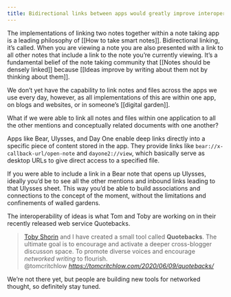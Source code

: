```yaml
---
title: Bidirectional links between apps would greatly improve interoperability of concepts and ideas
---
```

The implementations of linking two notes together within a note taking app is a leading philosophy of [[How to take smart notes]]. Bidirectional linking, it’s called. When you are viewing a note you are also presented with a link to all other notes that include a link to the note you’re currently viewing. It’s a fundamental belief of the note taking community that [[Notes should be densely linked]] because [[Ideas improve by writing about them not by thinking about them]].

We don’t yet have the capability to link notes and files across the apps we use every day, however, as all implementations of this are within one app, on blogs and websites, or in someone’s [[digital garden]].

What if we were able to link all notes and files within one application to all the other mentions and conceptually related documents with one another?

Apps like Bear, Ulysses, and Day One enable deep links directly into a specific piece of content stored in the app. They provide links like `bear://x-callback-url/open-note` and `dayone2://view`, which basically serve as desktop URLs to give direct access to a specified file.

If you were able to include a link in a Bear note that opens up Ulysses, ideally you’d be to see all the other mentions and inbound links leading to that Ulysses sheet. This way you’d be able to build associations and connections to the concept of the moment, without the limitations and confinements of walled gardens.

The interoperability of ideas is what Tom and Toby are working on in their recently released web service Quotebacks.

<blockquote class="quoteback" data-title="Introducing: Quotebacks" data-author="@tomcritchlow" cite="https://tomcritchlow.com/2020/06/09/quotebacks/">
<a href="https://subpixel.space/" target="_blank">Toby Shorin</a> and I have created a small tool called <strong>Quotebacks</strong>. The ultimate goal is to encourage and activate a deeper cross-blogger discusson space. To promote diverse voices and encourage <em>networked writing</em> to flourish.
<footer>@tomcritchlow <cite><a href="https://tomcritchlow.com/2020/06/09/quotebacks/">https://tomcritchlow.com/2020/06/09/quotebacks/</a></cite></footer>
</blockquote>
<script note="" src="https://cdn.jsdelivr.net/gh/Blogger-Peer-Review/quotebacks@1/quoteback.js"></script>

We’re not there yet, but people are building new tools for networked thought, so definitely stay tuned.
